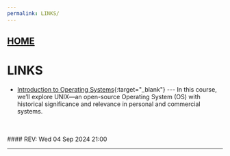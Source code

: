 ```yaml
---
permalink: LINKS/
---
```


## [HOME](../)

# LINKS

* [Introduction to Operating Systems](https://learn.saylor.org/course/view.php?id=94&sectionid=967){:target="_blank"} ---
  In this course, we’ll explore UNIX—an open-source Operating System (OS) with historical significance and relevance in personal and commercial systems.
<br>
<br>
#### REV: Wed 04 Sep 2024 21:00
<hr>
